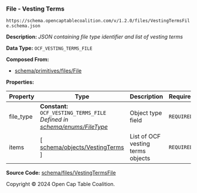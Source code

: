 ### File - Vesting Terms

`https://schema.opencaptablecoalition.com/v/1.2.0/files/VestingTermsFile.schema.json`

**Description:** _JSON containing file type identifier and list of vesting terms_

**Data Type:** `OCF_VESTING_TERMS_FILE`

**Composed From:**

- [schema/primitives/files/File](../primitives/files/File.md)

**Properties:**

| Property  | Type                                                                                                  | Description                       | Required   |
| --------- | ----------------------------------------------------------------------------------------------------- | --------------------------------- | ---------- |
| file_type | **Constant:** `OCF_VESTING_TERMS_FILE`</br>_Defined in [schema/enums/FileType](../enums/FileType.md)_ | Object type field                 | `REQUIRED` |
| items     | [ [schema/objects/VestingTerms](../objects/VestingTerms.md) ]                                         | List of OCF vesting terms objects | `REQUIRED` |

**Source Code:** [schema/files/VestingTermsFile](../../../../schema/files/VestingTermsFile.schema.json)

Copyright © 2024 Open Cap Table Coalition.
